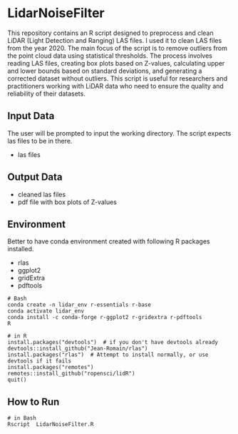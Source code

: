 # LidarNoiseFilter

This repository contains an R script designed to preprocess and clean LiDAR (Light Detection and Ranging) LAS files. I used it to clean LAS files from the year 2020. The main focus of the script is to remove outliers from the point cloud data using statistical thresholds. The process involves reading LAS files, creating box plots based on Z-values, calculating upper and lower bounds based on standard deviations, and generating a corrected dataset without outliers. This script is useful for researchers and practitioners working with LiDAR data who need to ensure the quality and reliability of their datasets.

## Input Data

The user will be prompted to input the working directory. The script expects las files to be in there.
* las files

## Output Data
* cleaned las files
* pdf file with box plots of Z-values

## Environment

Better to have conda environment created with following R packages installed.
* rlas
* ggplot2
* gridExtra
* pdftools
  
```
# Bash
conda create -n lidar_env r-essentials r-base
conda activate lidar_env
conda install -c conda-forge r-ggplot2 r-gridextra r-pdftools
R
```

```
# in R
install.packages("devtools")  # if you don't have devtools already
devtools::install_github("Jean-Romain/rlas")
install.packages("rlas")  # Attempt to install normally, or use devtools if it fails
install.packages("remotes")
remotes::install_github("ropensci/lidR")
quit()
```


## How to Run
```
# in Bash
Rscript  LidarNoiseFilter.R
```
